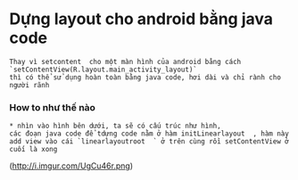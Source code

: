 # Dựng layout cho android bằng java code
	Thay vì setcontent  cho một màn hình của android bằng cách `setContentView(R.layout.main_activity_layout)`
	thì có thể sử dụng hoàn toàn bằng java code, hơi dài và chỉ rành cho người rãnh
### How to như thế nào
	* nhìn vào hình bên dưới, ta sẽ có cấu trúc như hình,
	các đoạn java code để tdựng code nằm ở hàm initLinearlayout  , hàm này add view vào cái `linearlayoutroot  ` ở trên cùng rồi setContentView ở  cuối là xong

(http://i.imgur.com/UgCu46r.png)
